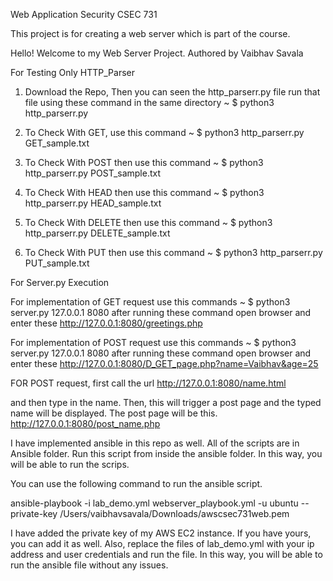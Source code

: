 Web Application Security CSEC 731

This project is for creating a  web server which is part of the course.

Hello! Welcome to my Web Server Project. Authored by Vaibhav Savala

For Testing Only HTTP_Parser
 1. Download the Repo, Then you can seen the http_parserr.py file
    run that file using these command in the same directory
 ~ $ python3 http_parserr.py

2. To Check With GET, use this command
 ~ $ python3 http_parserr.py GET_sample.txt
 
3. To Check With POST then use this command
 ~ $ python3 http_parserr.py POST_sample.txt

4. To Check With HEAD then use this command
 ~ $ python3 http_parserr.py HEAD_sample.txt

5. To Check With DELETE then use this command
 ~ $ python3 http_parserr.py DELETE_sample.txt
 
6. To Check With PUT then use this command
 ~ $ python3 http_parserr.py PUT_sample.txt


For Server.py Execution

For implementation of GET request use this commands
~ $ python3 server.py 127.0.0.1 8080
after running these command open browser and enter these
http://127.0.0.1:8080/greetings.php

For implementation of POST request use this commands
~ $ python3 server.py 127.0.0.1 8080
after running these command open browser and enter these
http://127.0.0.1:8080/D_GET_page.php?name=Vaibhav&age=25

FOR POST  request, first call the url 
http://127.0.0.1:8080/name.html

and then type in the name. Then, this will trigger a post page and the typed name will be displayed. 
The post page will be this. 
http://127.0.0.1:8080/post_name.php




I have implemented ansible in this repo as well. All of the scripts are in Ansible folder.
Run this script from inside the ansible folder. In this way, you will be able to run the scrips. 

You can use the following command to run the ansible script. 

ansible-playbook -i lab_demo.yml webserver_playbook.yml -u ubuntu  --private-key /Users/vaibhavsavala/Downloads/awscsec731web.pem

I have added the private key of my AWS EC2 instance. If you have yours, you can add it as well. Also, replace the files of lab_demo.yml with your 
ip address and user credentials and run the file. In this way, you will be able to run the ansible file without any issues.


